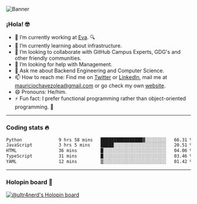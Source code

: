 ![Banner](banner.gif)

### ¡Hola! 🤓

- 🔭 I’m currently working at [Eva](https://evacenter.com/). 🔍
- 🌱 I’m currently learning about infrastructure.
- 👯 I’m looking to collaborate with GitHub Campus Experts, GDG's and other friendly communities.
- 🤔 I’m looking for help with Management.
- 💬 Ask me about Backend Engineering and Computer Science.
- 📫 How to reach me: Find me on [Twitter](https://twitter.com/ultr4nerd) or [LinkedIn](https://www.linkedin.com/in/ultr4nerd), mail me at [mauriciochavezolea@gmail.com](mailto:mauriciochavezolea@gmail.com) or go check my own [website](https://mauriciochavez.dev).
- 😄 Pronouns: He/him. 
- ⚡ Fun fact: I prefer functional programming rather than object-oriented programming. 🤭
---

### Coding stats 🔥

<!--START_SECTION:waka-->

```txt
Python              9 hrs 58 mins   ████████████████▓░░░░░░░░   66.31 %
JavaScript          3 hrs 5 mins    █████░░░░░░░░░░░░░░░░░░░░   20.51 %
HTML                36 mins         █░░░░░░░░░░░░░░░░░░░░░░░░   04.06 %
TypeScript          31 mins         █░░░░░░░░░░░░░░░░░░░░░░░░   03.46 %
YAML                12 mins         ▒░░░░░░░░░░░░░░░░░░░░░░░░   01.42 %
```

<!--END_SECTION:waka-->

---

### Holopin board 🦖

[![@ultr4nerd's Holopin board](https://holopin.me/ultr4nerd)](https://holopin.io/@ultr4nerd)
